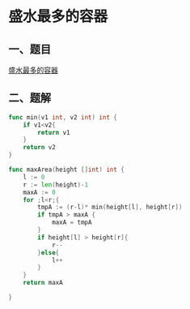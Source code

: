 # 盛水最多的容器


<extoc></extoc>

## 一、题目

[盛水最多的容器](%5B%E5%8A%9B%E6%89%A3%5D(https://leetcode-cn.com/problems/container-with-most-water/))

## 二、题解

```go
func min(v1 int, v2 int) int {
    if v1<v2{
        return v1
    }
    return v2
}

func maxArea(height []int) int {
    l := 0
    r := len(height)-1
    maxA := 0
    for ;l<r;{
        tmpA := (r-l)* min(height[l], height[r])
        if tmpA > maxA {
            maxA = tmpA
        }
        if height[l] > height[r]{
            r--
        }else{
            l++
        }
    }
    return maxA

}
```
